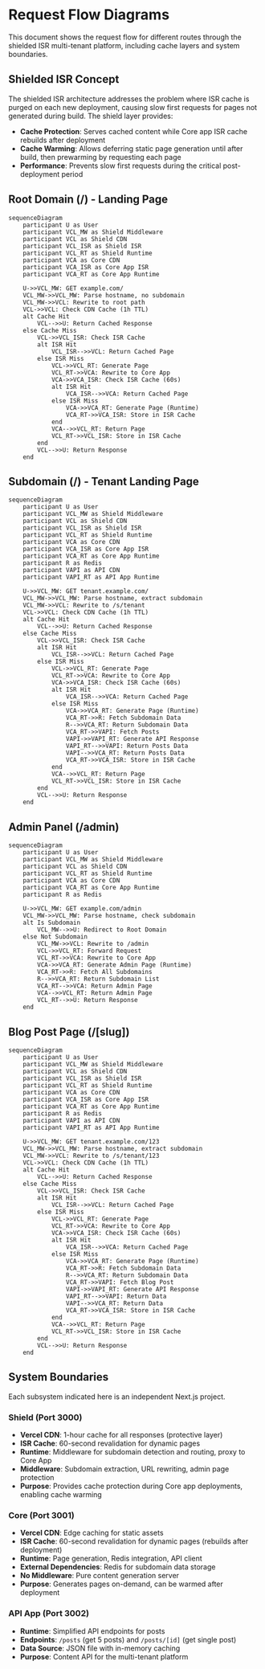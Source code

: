 # Request Flow Diagrams

This document shows the request flow for different routes through the shielded ISR multi-tenant platform, including cache layers and system boundaries.

## Shielded ISR Concept

The shielded ISR architecture addresses the problem where ISR cache is purged on each new deployment, causing slow first requests for pages not generated during build. The shield layer provides:

- **Cache Protection**: Serves cached content while Core app ISR cache rebuilds after deployment
- **Cache Warming**: Allows deferring static page generation until after build, then prewarming by requesting each page
- **Performance**: Prevents slow first requests during the critical post-deployment period

## Root Domain (/) - Landing Page

```mermaid
sequenceDiagram
    participant U as User
    participant VCL_MW as Shield Middleware
    participant VCL as Shield CDN
    participant VCL_ISR as Shield ISR
    participant VCL_RT as Shield Runtime
    participant VCA as Core CDN
    participant VCA_ISR as Core App ISR
    participant VCA_RT as Core App Runtime

    U->>VCL_MW: GET example.com/
    VCL_MW->>VCL_MW: Parse hostname, no subdomain
    VCL_MW->>VCL: Rewrite to root path
    VCL->>VCL: Check CDN Cache (1h TTL)
    alt Cache Hit
        VCL-->>U: Return Cached Response
    else Cache Miss
        VCL->>VCL_ISR: Check ISR Cache
        alt ISR Hit
            VCL_ISR-->>VCL: Return Cached Page
        else ISR Miss
            VCL->>VCL_RT: Generate Page
            VCL_RT->>VCA: Rewrite to Core App
            VCA->>VCA_ISR: Check ISR Cache (60s)
            alt ISR Hit
                VCA_ISR-->>VCA: Return Cached Page
            else ISR Miss
                VCA->>VCA_RT: Generate Page (Runtime)
                VCA_RT->>VCA_ISR: Store in ISR Cache
            end
            VCA-->>VCL_RT: Return Page
            VCL_RT->>VCL_ISR: Store in ISR Cache
        end
        VCL-->>U: Return Response
    end
```

## Subdomain (/) - Tenant Landing Page

```mermaid
sequenceDiagram
    participant U as User
    participant VCL_MW as Shield Middleware
    participant VCL as Shield CDN
    participant VCL_ISR as Shield ISR
    participant VCL_RT as Shield Runtime
    participant VCA as Core CDN
    participant VCA_ISR as Core App ISR
    participant VCA_RT as Core App Runtime
    participant R as Redis
    participant VAPI as API CDN
    participant VAPI_RT as API App Runtime

    U->>VCL_MW: GET tenant.example.com/
    VCL_MW->>VCL_MW: Parse hostname, extract subdomain
    VCL_MW->>VCL: Rewrite to /s/tenant
    VCL->>VCL: Check CDN Cache (1h TTL)
    alt Cache Hit
        VCL-->>U: Return Cached Response
    else Cache Miss
        VCL->>VCL_ISR: Check ISR Cache
        alt ISR Hit
            VCL_ISR-->>VCL: Return Cached Page
        else ISR Miss
            VCL->>VCL_RT: Generate Page
            VCL_RT->>VCA: Rewrite to Core App
            VCA->>VCA_ISR: Check ISR Cache (60s)
            alt ISR Hit
                VCA_ISR-->>VCA: Return Cached Page
            else ISR Miss
                VCA->>VCA_RT: Generate Page (Runtime)
                VCA_RT->>R: Fetch Subdomain Data
                R-->>VCA_RT: Return Subdomain Data
                VCA_RT->>VAPI: Fetch Posts
                VAPI->>VAPI_RT: Generate API Response
                VAPI_RT-->>VAPI: Return Posts Data
                VAPI-->>VCA_RT: Return Posts Data
                VCA_RT->>VCA_ISR: Store in ISR Cache
            end
            VCA-->>VCL_RT: Return Page
            VCL_RT->>VCL_ISR: Store in ISR Cache
        end
        VCL-->>U: Return Response
    end
```

## Admin Panel (/admin)

```mermaid
sequenceDiagram
    participant U as User
    participant VCL_MW as Shield Middleware
    participant VCL as Shield CDN
    participant VCL_RT as Shield Runtime
    participant VCA as Core CDN
    participant VCA_RT as Core App Runtime
    participant R as Redis

    U->>VCL_MW: GET example.com/admin
    VCL_MW->>VCL_MW: Parse hostname, check subdomain
    alt Is Subdomain
        VCL_MW-->>U: Redirect to Root Domain
    else Not Subdomain
        VCL_MW->>VCL: Rewrite to /admin
        VCL->>VCL_RT: Forward Request
        VCL_RT->>VCA: Rewrite to Core App
        VCA->>VCA_RT: Generate Admin Page (Runtime)
        VCA_RT->>R: Fetch All Subdomains
        R-->>VCA_RT: Return Subdomain List
        VCA_RT-->>VCA: Return Admin Page
        VCA-->>VCL_RT: Return Admin Page
        VCL_RT-->>U: Return Response
    end
```

## Blog Post Page (/[slug])

```mermaid
sequenceDiagram
    participant U as User
    participant VCL_MW as Shield Middleware
    participant VCL as Shield CDN
    participant VCL_ISR as Shield ISR
    participant VCL_RT as Shield Runtime
    participant VCA as Core CDN
    participant VCA_ISR as Core App ISR
    participant VCA_RT as Core App Runtime
    participant R as Redis
    participant VAPI as API CDN
    participant VAPI_RT as API App Runtime

    U->>VCL_MW: GET tenant.example.com/123
    VCL_MW->>VCL_MW: Parse hostname, extract subdomain
    VCL_MW->>VCL: Rewrite to /s/tenant/123
    VCL->>VCL: Check CDN Cache (1h TTL)
    alt Cache Hit
        VCL-->>U: Return Cached Response
    else Cache Miss
        VCL->>VCL_ISR: Check ISR Cache
        alt ISR Hit
            VCL_ISR-->>VCL: Return Cached Page
        else ISR Miss
            VCL->>VCL_RT: Generate Page
            VCL_RT->>VCA: Rewrite to Core App
            VCA->>VCA_ISR: Check ISR Cache (60s)
            alt ISR Hit
                VCA_ISR-->>VCA: Return Cached Page
            else ISR Miss
                VCA->>VCA_RT: Generate Page (Runtime)
                VCA_RT->>R: Fetch Subdomain Data
                R-->>VCA_RT: Return Subdomain Data
                VCA_RT->>VAPI: Fetch Blog Post
                VAPI->>VAPI_RT: Generate API Response
                VAPI_RT-->>VAPI: Return Data
                VAPI-->>VCA_RT: Return Data
                VCA_RT->>VCA_ISR: Store in ISR Cache
            end
            VCA-->>VCL_RT: Return Page
            VCL_RT->>VCL_ISR: Store in ISR Cache
        end
        VCL-->>U: Return Response
    end
```

## System Boundaries

Each subsystem indicated here is an independent Next.js project.

### Shield (Port 3000)

- **Vercel CDN**: 1-hour cache for all responses (protective layer)
- **ISR Cache**: 60-second revalidation for dynamic pages
- **Runtime**: Middleware for subdomain detection and routing, proxy to Core App
- **Middleware**: Subdomain extraction, URL rewriting, admin page protection
- **Purpose**: Provides cache protection during Core app deployments, enabling cache warming

### Core (Port 3001)

- **Vercel CDN**: Edge caching for static assets
- **ISR Cache**: 60-second revalidation for dynamic pages (rebuilds after deployment)
- **Runtime**: Page generation, Redis integration, API client
- **External Dependencies**: Redis for subdomain data storage
- **No Middleware**: Pure content generation server
- **Purpose**: Generates pages on-demand, can be warmed after deployment

### API App (Port 3002)

- **Runtime**: Simplified API endpoints for posts
- **Endpoints**: `/posts` (get 5 posts) and `/posts/[id]` (get single post)
- **Data Source**: JSON file with in-memory caching
- **Purpose**: Content API for the multi-tenant platform
